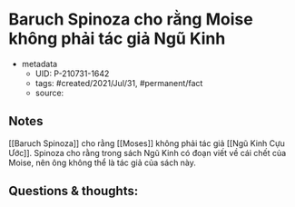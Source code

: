 # Baruch Spinoza cho rằng Moise không phải tác giả Ngũ Kinh

- metadata
	- UID: P-210731-1642
	- tags: #created/2021/Jul/31, #permanent/fact 
	- source: 

## Notes
[[Baruch Spinoza]] cho rằng [[Moses]] không phải tác giả [[Ngũ Kinh Cựu Ước]]. Spinoza cho rằng trong sách Ngũ Kinh có đoạn viết về cái chết của Moise, nên ông không thể là tác giả của sách này.

## Questions & thoughts:
